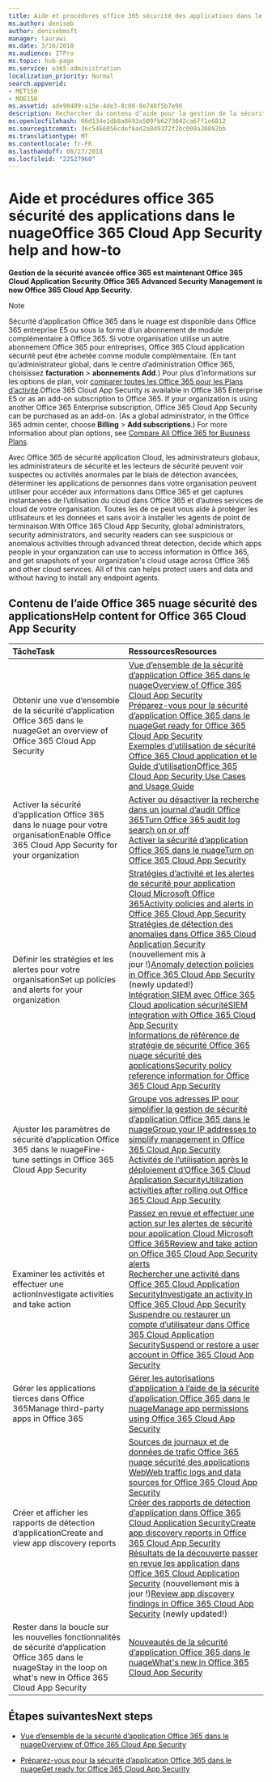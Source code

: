 ```yaml
---
title: Aide et procédures office 365 sécurité des applications dans le nuage
ms.author: deniseb
author: denisebmsft
manager: laurawi
ms.date: 3/16/2018
ms.audience: ITPro
ms.topic: hub-page
ms.service: o365-administration
localization_priority: Normal
search.appverid:
- MET150
- MOE150
ms.assetid: ade98409-a15e-4de3-8c06-8e748f5b7e96
description: Rechercher du contenu d’aide pour la gestion de la sécurité avancée dans Office 365, maintenant appelé sécurité d’application Office 365 dans le nuage.
ms.openlocfilehash: 06d134e1db8a8693a509fb6273042ca6ff1e6812
ms.sourcegitcommit: 36c5466056cdef6ad2a8d9372f2bc009a30892bb
ms.translationtype: MT
ms.contentlocale: fr-FR
ms.lasthandoff: 08/27/2018
ms.locfileid: "22527960"
---
```

# <a name="office-365-cloud-app-security-help-and-how-to"></a><span data-ttu-id="59083-103">Aide et procédures office 365 sécurité des applications dans le nuage</span><span class="sxs-lookup"><span data-stu-id="59083-103">Office 365 Cloud App Security help and how-to</span></span>

 <span data-ttu-id="59083-104">**Gestion de la sécurité avancée office 365 est maintenant Office 365 Cloud Application Security**.</span><span class="sxs-lookup"><span data-stu-id="59083-104">**Office 365 Advanced Security Management is now Office 365 Cloud App Security**.</span></span> 
  
> [!NOTE]
> <span data-ttu-id="59083-p101">Sécurité d’application Office 365 dans le nuage est disponible dans Office 365 entreprise E5 ou sous la forme d’un abonnement de module complémentaire à Office 365. Si votre organisation utilise un autre abonnement Office 365 pour entreprises, Office 365 Cloud application sécurité peut être achetée comme module complémentaire. (En tant qu’administrateur global, dans le centre d’administration Office 365, choisissez **facturation** \> **abonnements Add**.) Pour plus d’informations sur les options de plan, voir [comparer toutes les Office 365 pour les Plans d’activité](https://go.microsoft.com/fwlink/?linkid=844053).</span><span class="sxs-lookup"><span data-stu-id="59083-p101">Office 365 Cloud App Security is available in Office 365 Enterprise E5 or as an add-on subscription to Office 365. If your organization is using another Office 365 Enterprise subscription, Office 365 Cloud App Security can be purchased as an add-on. (As a global administrator, in the Office 365 admin center, choose **Billing** \> **Add subscriptions**.) For more information about plan options, see [Compare All Office 365 for Business Plans](https://go.microsoft.com/fwlink/?linkid=844053).</span></span> 
  
<span data-ttu-id="59083-p102">Avec Office 365 de sécurité application Cloud, les administrateurs globaux, les administrateurs de sécurité et les lecteurs de sécurité peuvent voir suspectes ou activités anormales par le biais de détection avancées, déterminer les applications de personnes dans votre organisation peuvent utiliser pour accéder aux informations dans Office 365 et get captures instantanées de l’utilisation du cloud dans Office 365 et d’autres services de cloud de votre organisation. Toutes les de ce peut vous aide à protéger les utilisateurs et les données et sans avoir à installer les agents de point de terminaison.</span><span class="sxs-lookup"><span data-stu-id="59083-p102">With Office 365 Cloud App Security, global administrators, security administrators, and security readers can see suspicious or anomalous activities through advanced threat detection, decide which apps people in your organization can use to access information in Office 365, and get snapshots of your organization's cloud usage across Office 365 and other cloud services. All of this can helps protect users and data and without having to install any endpoint agents.</span></span>
  
## <a name="help-content-for-office-365-cloud-app-security"></a><span data-ttu-id="59083-110">Contenu de l’aide Office 365 nuage sécurité des applications</span><span class="sxs-lookup"><span data-stu-id="59083-110">Help content for Office 365 Cloud App Security</span></span>

|<span data-ttu-id="59083-111">**Tâche**</span><span class="sxs-lookup"><span data-stu-id="59083-111">**Task**</span></span>|<span data-ttu-id="59083-112">**Ressources**</span><span class="sxs-lookup"><span data-stu-id="59083-112">**Resources**</span></span>|
|:-----|:-----|
|<span data-ttu-id="59083-113">Obtenir une vue d’ensemble de la sécurité d’application Office 365 dans le nuage</span><span class="sxs-lookup"><span data-stu-id="59083-113">Get an overview of Office 365 Cloud App Security</span></span>  <br/> |[<span data-ttu-id="59083-114">Vue d’ensemble de la sécurité d’application Office 365 dans le nuage</span><span class="sxs-lookup"><span data-stu-id="59083-114">Overview of Office 365 Cloud App Security</span></span>](office-365-cas-overview.md) <br/> [<span data-ttu-id="59083-115">Préparez-vous pour la sécurité d’application Office 365 dans le nuage</span><span class="sxs-lookup"><span data-stu-id="59083-115">Get ready for Office 365 Cloud App Security</span></span>](get-ready-for-office-365-cas.md) <br/> [<span data-ttu-id="59083-116">Exemples d’utilisation de sécurité Office 365 Cloud application et le Guide d’utilisation</span><span class="sxs-lookup"><span data-stu-id="59083-116">Office 365 Cloud App Security Use Cases and Usage Guide</span></span>](https://aka.ms/O365CASGuide) <br/> |
|<span data-ttu-id="59083-117">Activer la sécurité d’application Office 365 dans le nuage pour votre organisation</span><span class="sxs-lookup"><span data-stu-id="59083-117">Enable Office 365 Cloud App Security for your organization</span></span>  <br/> |[<span data-ttu-id="59083-118">Activer ou désactiver la recherche dans un journal d’audit Office 365</span><span class="sxs-lookup"><span data-stu-id="59083-118">Turn Office 365 audit log search on or off</span></span>](turn-audit-log-search-on-or-off.md) <br/> [<span data-ttu-id="59083-119">Activer la sécurité d’application Office 365 dans le nuage</span><span class="sxs-lookup"><span data-stu-id="59083-119">Turn on Office 365 Cloud App Security</span></span>](turn-on-office-365-cas.md) <br/> |
|<span data-ttu-id="59083-120">Définir les stratégies et les alertes pour votre organisation</span><span class="sxs-lookup"><span data-stu-id="59083-120">Set up policies and alerts for your organization</span></span>  <br/> |[<span data-ttu-id="59083-121">Stratégies d’activité et les alertes de sécurité pour application Cloud Microsoft Office 365</span><span class="sxs-lookup"><span data-stu-id="59083-121">Activity policies and alerts in Office 365 Cloud App Security</span></span>](activity-policies-and-alerts.md) <br/> <span data-ttu-id="59083-122">[Stratégies de détection des anomalies dans Office 365 Cloud Application Security](anomaly-detection-policies-in-ocas.md) (nouvellement mis à jour !)</span><span class="sxs-lookup"><span data-stu-id="59083-122">[Anomaly detection policies in Office 365 Cloud App Security](anomaly-detection-policies-in-ocas.md) (newly updated!)</span></span>  <br/> [<span data-ttu-id="59083-123">Intégration SIEM avec Office 365 Cloud application sécurité</span><span class="sxs-lookup"><span data-stu-id="59083-123">SIEM integration with Office 365 Cloud App Security</span></span>](integrate-your-siem-server-with-office-365-cas.md) <br/> [<span data-ttu-id="59083-124">Informations de référence de stratégie de sécurité Office 365 nuage sécurité des applications</span><span class="sxs-lookup"><span data-stu-id="59083-124">Security policy reference information for Office 365 Cloud App Security</span></span>](security-policy-reference-information-for-ocas.md) <br/> |
|<span data-ttu-id="59083-125">Ajuster les paramètres de sécurité d’application Office 365 dans le nuage</span><span class="sxs-lookup"><span data-stu-id="59083-125">Fine-tune settings in Office 365 Cloud App Security</span></span>  <br/> |[<span data-ttu-id="59083-126">Groupe vos adresses IP pour simplifier la gestion de sécurité d’application Office 365 dans le nuage</span><span class="sxs-lookup"><span data-stu-id="59083-126">Group your IP addresses to simplify management in Office 365 Cloud App Security</span></span>](group-your-ip-addresses-in-ocas.md) <br/> [<span data-ttu-id="59083-127">Activités de l’utilisation après le déploiement d’Office 365 Cloud Application Security</span><span class="sxs-lookup"><span data-stu-id="59083-127">Utilization activities after rolling out Office 365 Cloud App Security</span></span>](utilization-activities-for-ocas.md) <br/> |
|<span data-ttu-id="59083-128">Examiner les activités et effectuer une action</span><span class="sxs-lookup"><span data-stu-id="59083-128">Investigate activities and take action</span></span>  <br/> |[<span data-ttu-id="59083-129">Passez en revue et effectuer une action sur les alertes de sécurité pour application Cloud Microsoft Office 365</span><span class="sxs-lookup"><span data-stu-id="59083-129">Review and take action on Office 365 Cloud App Security alerts</span></span>](review-office-365-cas-alerts.md) <br/> [<span data-ttu-id="59083-130">Rechercher une activité dans Office 365 Cloud Application Security</span><span class="sxs-lookup"><span data-stu-id="59083-130">Investigate an activity in Office 365 Cloud App Security</span></span>](investigate-an-activity-in-office-365-cas.md) <br/> [<span data-ttu-id="59083-131">Suspendre ou restaurer un compte d’utilisateur dans Office 365 Cloud Application Security</span><span class="sxs-lookup"><span data-stu-id="59083-131">Suspend or restore a user account in Office 365 Cloud App Security</span></span>](suspend-or-restore-an-account-in-ocas.md) <br/> |
|<span data-ttu-id="59083-132">Gérer les applications tierces dans Office 365</span><span class="sxs-lookup"><span data-stu-id="59083-132">Manage third-party apps in Office 365</span></span>  <br/> |[<span data-ttu-id="59083-133">Gérer les autorisations d’application à l’aide de la sécurité d’application Office 365 dans le nuage</span><span class="sxs-lookup"><span data-stu-id="59083-133">Manage app permissions using Office 365 Cloud App Security</span></span>](manage-app-permissions-in-ocas.md) <br/> |
|<span data-ttu-id="59083-134">Créer et afficher les rapports de détection d’application</span><span class="sxs-lookup"><span data-stu-id="59083-134">Create and view app discovery reports</span></span>  <br/> |[<span data-ttu-id="59083-135">Sources de journaux et de données de trafic Office 365 nuage sécurité des applications Web</span><span class="sxs-lookup"><span data-stu-id="59083-135">Web traffic logs and data sources for Office 365 Cloud App Security</span></span>](web-traffic-logs-and-data-sources-for-ocas.md) <br/> [<span data-ttu-id="59083-136">Créer des rapports de détection d’application dans Office 365 Cloud Application Security</span><span class="sxs-lookup"><span data-stu-id="59083-136">Create app discovery reports in Office 365 Cloud App Security</span></span>](create-app-discovery-reports-in-ocas.md) <br/> <span data-ttu-id="59083-137">[Résultats de la découverte passer en revue les application dans Office 365 Cloud Application Security](review-app-discovery-findings-in-ocas.md) (nouvellement mis à jour !)</span><span class="sxs-lookup"><span data-stu-id="59083-137">[Review app discovery findings in Office 365 Cloud App Security](review-app-discovery-findings-in-ocas.md) (newly updated!)</span></span>  <br/> |
|<span data-ttu-id="59083-138">Rester dans la boucle sur les nouvelles fonctionnalités de sécurité d’application Office 365 dans le nuage</span><span class="sxs-lookup"><span data-stu-id="59083-138">Stay in the loop on what's new in Office 365 Cloud App Security</span></span>  <br/> |[<span data-ttu-id="59083-139">Nouveautés de la sécurité d’application Office 365 dans le nuage</span><span class="sxs-lookup"><span data-stu-id="59083-139">What's new in Office 365 Cloud App Security</span></span>](new-in-office-365-cas.md) <br/> |
   
## <a name="next-steps"></a><span data-ttu-id="59083-140">Étapes suivantes</span><span class="sxs-lookup"><span data-stu-id="59083-140">Next steps</span></span>

- [<span data-ttu-id="59083-141">Vue d’ensemble de la sécurité d’application Office 365 dans le nuage</span><span class="sxs-lookup"><span data-stu-id="59083-141">Overview of Office 365 Cloud App Security</span></span>](office-365-cas-overview.md)
    
- [<span data-ttu-id="59083-142">Préparez-vous pour la sécurité d’application Office 365 dans le nuage</span><span class="sxs-lookup"><span data-stu-id="59083-142">Get ready for Office 365 Cloud App Security</span></span>](get-ready-for-office-365-cas.md)
    


